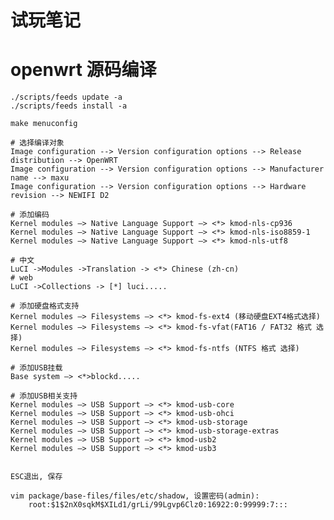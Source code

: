 # 试玩笔记

# openwrt 源码编译

    ./scripts/feeds update -a
    ./scripts/feeds install -a

    make menuconfig

    # 选择编译对象
    Image configuration --> Version configuration options --> Release distribution --> OpenWRT
    Image configuration --> Version configuration options --> Manufacturer name --> maxu
    Image configuration --> Version configuration options --> Hardware revision --> NEWIFI D2

    # 添加编码
    Kernel modules —> Native Language Support —> <*> kmod-nls-cp936
    Kernel modules —> Native Language Support —> <*> kmod-nls-iso8859-1
    Kernel modules —> Native Language Support —> <*> kmod-nls-utf8

    # 中文
    LuCI ->Modules ->Translation -> <*> Chinese (zh-cn)
    # web
    LuCI ->Collections -> [*] luci.....

    # 添加硬盘格式支持
    Kernel modules —> Filesystems —> <*> kmod-fs-ext4 (移动硬盘EXT4格式选择)
    Kernel modules —> Filesystems —> <*> kmod-fs-vfat(FAT16 / FAT32 格式 选择)
    Kernel modules —> Filesystems —> <*> kmod-fs-ntfs (NTFS 格式 选择)

    # 添加USB挂载
    Base system —> <*>blockd.....

    # 添加USB相关支持
    Kernel modules —> USB Support —> <*> kmod-usb-core
    Kernel modules —> USB Support —> <*> kmod-usb-ohci
    Kernel modules —> USB Support —> <*> kmod-usb-storage
    Kernel modules —> USB Support —> <*> kmod-usb-storage-extras
    Kernel modules —> USB Support —> <*> kmod-usb2
    Kernel modules —> USB Support —> <*> kmod-usb3


    ESC退出, 保存

    vim package/base-files/files/etc/shadow, 设置密码(admin):
        root:$1$2nX0sqkM$XILd1/grLi/99Lgvp6Clz0:16922:0:99999:7:::

